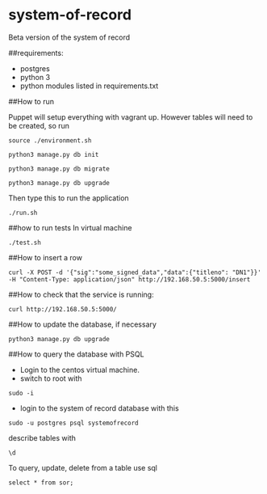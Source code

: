# system-of-record
Beta version of the system of record

##requirements:
- postgres
- python 3
- python modules listed in requirements.txt

##How to run

Puppet will setup everything with vagrant up.  However tables will need 
to be created, so run

```
source ./environment.sh 
```

```
python3 manage.py db init
```

```
python3 manage.py db migrate
```

```
python3 manage.py db upgrade
```

Then type this to run the application

```
./run.sh
```

##how to run tests
In virtual machine

```
./test.sh
```


##How to insert a row

```
curl -X POST -d '{"sig":"some_signed_data","data":{"titleno": "DN1"}}' -H "Content-Type: application/json" http://192.168.50.5:5000/insert
```

##How to check that the service is running:

```
curl http://192.168.50.5:5000/
```

##How to update the database, if necessary

```
python3 manage.py db upgrade
```

##How to query the database with PSQL

- Login to the centos virtual machine.
- switch to root with 

```
sudo -i
```

- login to the system of record database with this

```
sudo -u postgres psql systemofrecord
```

describe tables with 

```
\d
```

To query, update, delete from a table use sql

```
select * from sor;
```



